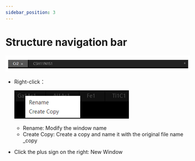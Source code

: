 ```yaml
---
sidebar_position: 3
---
```


# Structure navigation bar

![navi](../nested/qstudio_navi.png)

- Right-click：

  ![navi](../nested/qstudio_navi2.png)
  
  - Rename: Modify the window name
  - Create Copy: Create a copy and name it with the original file name _copy

- Click the plus sign on the right: New Window